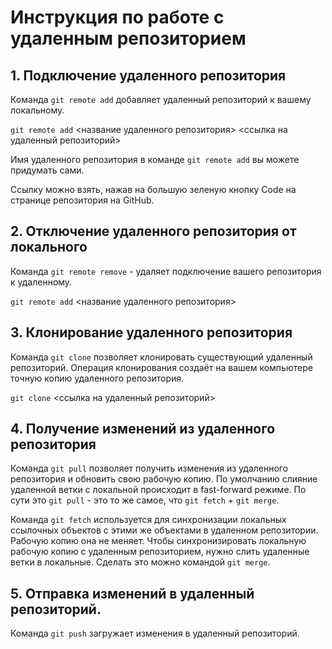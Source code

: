 # Инструкция по работе с удаленным репозиторием
## 1. Подключение удаленного репозитория
Команда `git remote add` добавляет удаленный репозиторий к вашему локальному. 

`git remote add` <название удаленного репозитория> <ссылка на удаленный репозиторий>
 
 Имя удаленного репозитория в команде `git remote add` вы можете придумать сами. 

 Ссылку можно взять, нажав на большую зеленую кнопку Code на странице репозитория на GitHub.
 ## 2. Отключение удаленного репозитория от локального
Команда `git remote remove` - удаляет подключение вашего репозитория к удаленному. 

`git remote add` <название удаленного репозитория> 
 ## 3. Клонирование удаленного репозитория
 Команда `git clone` позволяет клонировать существующий удаленный репозиторий. Операция клонирования создаёт на вашем компьютере точную копию удаленного репозитория.
 
 `git clone` <ссылка на удаленный репозиторий>
## 4. Получение изменений из удаленного репозитория
Команда `git pull` позволяет получить изменения из удаленного репозитория и обновить свою рабочую копию. По умолчанию слияние удаленной ветки с локальной происходит в fast-forward режиме.
По сути это `git pull` - это то же самое, что `git fetch` + `git merge`. 

Команда `git fetch` используется для синхронизации локальных ссылочных объектов с этими же объектами в удаленном репозитории. Рабочую копию она не меняет.
Чтобы синхронизировать локальную рабочую копию с удаленным репозиторием, нужно слить удаленные ветки в локальные. Сделать это можно командой `git merge`.
## 5. Отправка изменений в удаленный репозиторий. 
Команда `git push` загружает изменения в удаленный репозиторий. 
